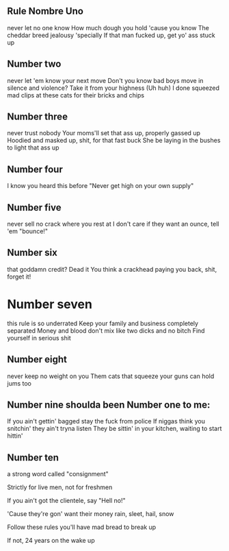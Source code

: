 ## Rule Nombre Uno
never let no one know
How much dough you hold 'cause you know
The cheddar breed jealousy 'specially
If that man fucked up, get yo' ass stuck up
## Number two
never let 'em know your next move
Don't you know bad boys move in silence and violence?
Take it from your highness (Uh huh)
I done squeezed mad clips at these cats for their bricks and chips
## Number three
never trust nobody
Your moms'll set that ass up, properly gassed up
Hoodied and masked up, shit, for that fast buck
She be laying in the bushes to light that ass up
## Number four
I know you heard this before
"Never get high on your own supply"
## Number five
never sell no crack where you rest at
I don't care if they want an ounce, tell 'em "bounce!"
## Number six
that goddamn credit? Dead it
You think a crackhead paying you back, shit, forget it!
# Number seven
this rule is so underrated
Keep your family and business completely separated
Money and blood don't mix like two dicks and no bitch
Find yourself in serious shit
## Number eight
never keep no weight on you
Them cats that squeeze your guns can hold jums too
## Number nine shoulda been Number one to me:
If you ain't gettin' bagged stay the fuck from police
If niggas think you snitchin' they ain't tryna listen
They be sittin' in your kitchen, waiting to start hittin'
## Number ten
a strong word called "consignment"

Strictly for live men, not for freshmen

If you ain't got the clientele, say "Hell no!"

'Cause they're gon' want their money rain, sleet, hail, snow


Follow these rules you'll have mad bread to break up

If not, 24 years on the wake up